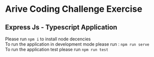 # Arive Coding Challenge Exercise

## Express Js - Typescript Application

Please run `npm i` to install node decencies<br />
To run the application in development mode please run : `npm run serve`<br />
To run the application test please run `npm run test`
